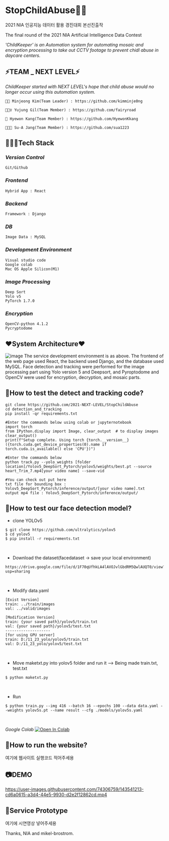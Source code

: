 # StopChildAbuse👶🏻

2021 NIA 인공지능 데이터 활용 경진대회 본선진출작

The final round of the 2021 NIA Artificial Intelligence Data Contest


*'ChildKeeper' is an Automation system for automating mosaic and encryption processing to take out CCTV footage to prevent chidl abuse in daycare centers.*
 
 ## ⚡TEAM _ NEXT LEVEL⚡
  
  *ChildKeeper started with NEXT LEVEL's hope that child abuse would no longer occur using this automation system.*
  
 
    🎅🏻 Minjeong Kim(Team Leader) : https://github.com/kimminje0ng
    
    🕵🏼‍♀️ Yujung Gil(Team Member) : https://github.com/fairyroad
    
    🙈 Hyewon Kang(Team Member) : https://github.com/HyewonKkang
  
    👩🏻‍🚀 Su-A Jang(Team Member) : https://github.com/sua1223
    


## 🏊🏼‍♂️Tech Stack
### *Version Control*
    Git/Github

### *Frontend*
    Hybrid App : React

### *Backend*
    Framework : Django

### *DB*
    Image Data : MySQL
 
### *Development Environment*
    Visual studio code
    Google colab
    Mac OS Apple Silicon(M1)

    
### *Image Processing*
    Deep Sort
    Yolo v5
    PyTorch 1.7.0
    
### *Encryption*
    OpenCV-python 4.1.2
    Pycryptodome
    


## ❤System Architecture❤
 ![image](https://user-images.githubusercontent.com/74306759/143539881-0c9c0fd4-d70f-475a-a514-d70c8ac3a419.png)
    The service development environment is as above. The frontend of the web page used React, the backend used Django, and the database used MySQL. Face detection and tracking were performed for the image processing part using Yolo version 5 and Deepsort, and Pyroptodome and OpenCV were used for encryption, decryption, and mosaic parts.



## 📢How to test the detect and tracking code?
    git clone https://github.com/2021-NEXT-LEVEL/StopChildAbuse
    cd detection_and_tracking
    pip install -qr requirements.txt
    
    #Enter the commands below using colab or jupyternotebook
    import torch
    from IPython.display import Image, clear_output  # to display images
    clear_output()
    print(f"Setup complete. Using torch {torch.__version__} ({torch.cuda.get_device_properties(0).name if torch.cuda.is_available() else 'CPU'})")
    
    #Enter the commands below
    python track.py --yolo_weights [folder location]/Yolov5_DeepSort_Pytorch/yolov5/weights/best.pt --source heart_Trim_7.mp4[your video name] --save-vid
    
    #You can check out put here
    txt file for bounding box : Yolov5_DeepSort_Pytorch/inference/output/[your video name].txt
    output mp4 file : Yolov5_DeepSort_Pytorch/inference/output/


## 📢How to test our face detection model?

- clone YOLOv5
```
$ git clone https://github.com/ultralytics/yolov5
$ cd yolov5
$ pip install -r requirements.txt
```
<br/>

- Download the dataset(facedataset -> save your local environment)
```
https://drive.google.com/file/d/1F70qUfhkLA4lAVOJvlGbdRM5QwlAUQT0/view?usp=sharing
```
<br/>

- Modify data.yaml
```
[Exist Version]
train: ../train/images
val: ../valid/images

[Modification Version]
train: {your saved path}/yolov5/train.txt
val: {your saved path}/yolov5/test.txt
--------------------
[for using GPU server]
train: D:/11_23_yolo/yolov5/train.txt
val: D:/11_23_yolo/yolov5/test.txt
```
<br/>

- Move maketxt.py into yolov5 folder and run it --> Being made train.txt, test.txt 
```
$ python maketxt.py
```
<br/>

- Run
```
$ python train.py --img 416 --batch 16 --epochs 100 --data data.yaml --weights yolov5s.pt --name result --cfg ./models/yolov5s.yaml
```
<br/>

*Google Colab*
<a href="https://colab.research.google.com/drive/1KG4F5vutIZYqgilqLcp-M2rBSc6_onFM?userstoinvite=minjjung9642%40gmail.com&actionButton=1#scrollTo=tCPF38tIZ47g"><img src="https://colab.research.google.com/assets/colab-badge.svg" alt="Open In Colab"></a>


## 📢How to run the website?
여기에 웹사이트 실행코드 적어주세용

## 📷DEMO
https://user-images.githubusercontent.com/74306759/143541213-cd6a0615-a3d4-44e5-9930-d2e2f12862cd.mp4


## 📌Service Prototype
여기에 시연영상 넣어주세용

Thanks, NIA and mikel-brostrom.
